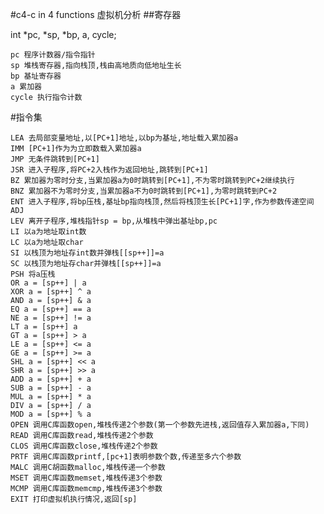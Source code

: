 

#c4-c in 4 functions 虚拟机分析 ##寄存器

int *pc, *sp, *bp, a, cycle; 

    pc 程序计数器/指令指针
    sp 堆栈寄存器,指向栈顶,栈由高地质向低地址生长
    bp 基址寄存器
    a 累加器
    cycle 执行指令计数

#指令集

    LEA 去局部变量地址,以[PC+1]地址,以bp为基址,地址载入累加器a
    IMM [PC+1]作为为立即数载入累加器a
    JMP 无条件跳转到[PC+1]
    JSR 进入子程序,将PC+2入栈作为返回地址,跳转到[PC+1]
    BZ 累加器为零时分支,当累加器a为0时跳转到[PC+1],不为零时跳转到PC+2继续执行
    BNZ 累加器不为零时分支,当累加器a不为0时跳转到[PC+1],为零时跳转到PC+2
    ENT 进入子程序,将bp压栈,基址bp指向栈顶,然后将栈顶生长[PC+1]字,作为参数传递空间
    ADJ
    LEV 离开子程序,堆栈指针sp = bp,从堆栈中弹出基址bp,pc
    LI 以a为地址取int数
    LC 以a为地址取char
    SI 以栈顶为地址存int数并弹栈[[sp++]]=a
    SC 以栈顶为地址存char并弹栈[[sp++]]=a
    PSH 将a压栈
    OR a = [sp++] | a
    XOR a = [sp++] ^ a
    AND a = [sp++] & a
    EQ a = [sp++] == a
    NE a = [sp++] != a
    LT a = [sp++] a
    GT a = [sp++] > a
    LE a = [sp++] <= a
    GE a = [sp++] >= a
    SHL a = [sp++] << a
    SHR a = [sp++] >> a
    ADD a = [sp++] + a
    SUB a = [sp++] - a
    MUL a = [sp++] * a
    DIV a = [sp++] / a
    MOD a = [sp++] % a
    OPEN 调用C库函数open,堆栈传递2个参数(第一个参数先进栈,返回值存入累加器a,下同)
    READ 调用C库函数read,堆栈传递2个参数
    CLOS 调用C库函数close,堆栈传递2个参数
    PRTF 调用C库函数printf,[pc+1]表明参数个数,传递至多六个参数
    MALC 调用C胡函数malloc,堆栈传递一个参数
    MSET 调用C库函数memset,堆栈传递3个参数
    MCMP 调用C库函数memcmp,堆栈传递3个参数
    EXIT 打印虚拟机执行情况,返回[sp]

